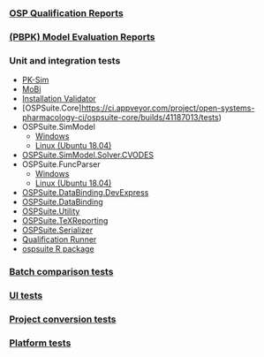 ### [OSP Qualification Reports](https://github.com/Open-Systems-Pharmacology/OSP-Qualification-Reports)

### [(PBPK) Model Evaluation Reports](https://github.com/Open-Systems-Pharmacology/OSP-PBPK-Model-Library)

### Unit and integration tests

* [PK-Sim](https://ci.appveyor.com/project/open-systems-pharmacology-ci/pk-sim/builds/41229114/tests)
* [MoBi](https://ci.appveyor.com/project/open-systems-pharmacology-ci/mobi/builds/41188331/tests)
* [Installation Validator](https://ci.appveyor.com/project/open-systems-pharmacology-ci/installationvalidator/builds/41188144/tests)
* [OSPSuite.Core]https://ci.appveyor.com/project/open-systems-pharmacology-ci/ospsuite-core/builds/41187013/tests)
* OSPSuite.SimModel
  * [Windows](https://ci.appveyor.com/project/open-systems-pharmacology-ci/ospsuite-simmodel/builds/39797310/job/2lrvf7obk8bqincu/tests)
  * [Linux (Ubuntu 18.04)](https://ci.appveyor.com/project/open-systems-pharmacology-ci/ospsuite-simmodel/builds/39797310/job/vh9kuh3riquo9n0o/tests)
* [OSPSuite.SimModel.Solver.CVODES](https://ci.appveyor.com/project/open-systems-pharmacology-ci/ospsuite-simmodel-solver-cvodes/builds/31394354/job/sijwuswr2abe3yk4/tests)
* OSPSuite.FuncParser
  * [Windows](https://ci.appveyor.com/project/open-systems-pharmacology-ci/ospsuite-funcparser/builds/31401683/job/g74hurc205p70uo7/tests)
  * [Linux (Ubuntu 18.04)](https://ci.appveyor.com/project/open-systems-pharmacology-ci/ospsuite-funcparser/builds/31401683/job/0u8h2vsjth3kr94h/tests)
* [OSPSuite.DataBinding.DevExpress](https://ci.appveyor.com/project/open-systems-pharmacology-ci/ospsuite-databinding-devexpress/builds/34267279/tests)
* [OSPSuite.DataBinding](https://ci.appveyor.com/project/open-systems-pharmacology-ci/ospsuite-databinding/builds/29419442/tests)
* [OSPSuite.Utility](https://ci.appveyor.com/project/open-systems-pharmacology-ci/ospsuite-utility/builds/29194230/tests)
* [OSPSuite.TeXReporting](https://ci.appveyor.com/project/open-systems-pharmacology-ci/ospsuite-texreporting/builds/28672332/tests)
* [OSPSuite.Serializer](https://ci.appveyor.com/project/open-systems-pharmacology-ci/ospsuite-serializer/builds/25501936/tests)
* [Qualification Runner](https://ci.appveyor.com/project/open-systems-pharmacology-ci/qualificationrunner/builds/41188142/tests)
* [ospsuite R package](https://ci.appveyor.com/api/buildjobs/c7rdf26dvi6hw55c/artifacts/ospsuite.Rcheck%2Ftests%2Ftestthat.Rout)

### [Batch comparison tests](BatchComparison)

### [UI tests](Ranorex_Testcases)

### [Project conversion tests](Ranorex_ProjectConversion)

### [Platform tests](PlattformTest_Results)


